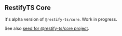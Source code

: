 ## RestifyTS Core

It's alpha version of `@restify-ts/core`. Work in progress.

See also [seed for @restify-ts/core project](https://github.com/restify-ts/seed).